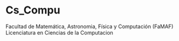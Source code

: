 # Cs_Compu
Facultad de Matemática, Astronomia, Física y Computación (FaMAF)
Licenciatura en Ciencias de la Computacion
